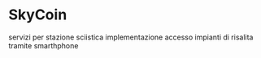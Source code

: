 # SkyCoin
servizi per stazione sciistica
implementazione accesso impianti di risalita tramite smarthphone

